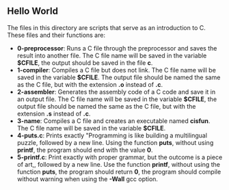 ## Hello World
The files in this directory are scripts that serve as an introduction to C. These files and their functions are:
- __0-preprocessor__: Runs a C file through the preprocessor and saves the result into another file. The C file name will be saved in the variable __$CFILE__, the output should be saved in the file __c__. 
- __1-compiler__: Compiles a C file but does not link. The C file name will be saved in the variable __$CFILE__. The output file should be named the same as the C file, but with the extension __.o__ instead of __.c__.
- __2-assembler__: Generates the assembly code of a C code and save it in an output file. The C file name will be saved in the variable __$CFILE__, the output file should be named the same as the C file, but with the extension __.s__ instead of __.c__.
- __3-name__: Compiles a C file and creates an executable named __cisfun__. The C file name will be saved in the variable __$CFILE__.
- __4-puts.c__: Prints exactly "Programming is like building a multilingual puzzle, followed by a new line. Using the function __puts__, without using __printf__, the program should end with the value __0__.
- __5-printf.c__: Print exactly with proper grammar, but the outcome is a piece of art,, followed by a new line. Use the function __printf__, without using the function __puts__, the program should return __0__, the program should compile without warning when using the __-Wall__ gcc option.